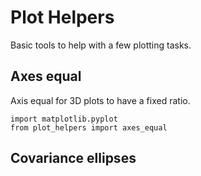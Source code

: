# Plot Helpers

Basic tools to help with a few plotting tasks.

## Axes equal
Axis equal for 3D plots to have a fixed ratio.

```
import matplotlib.pyplot
from plot_helpers import axes_equal
```

## Covariance ellipses
